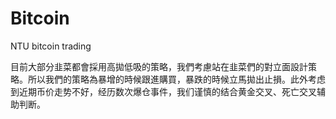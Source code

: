 # Bitcoin
NTU bitcoin trading 

目前大部分韭菜都會採用高拋低吸的策略，我們考慮站在韭菜們的對立面設計策略。所以我們的策略為暴增的時候跟進購買，暴跌的時候立馬拋出止損。此外考虑到近期币价走势不好，经历数次爆仓事件，我们谨慎的结合黄金交叉、死亡交叉辅助判断。


